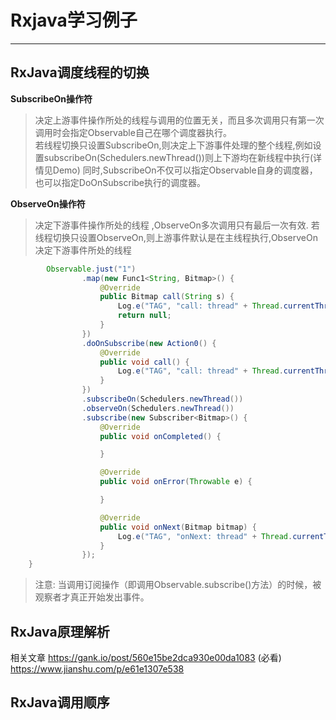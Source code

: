 # Rxjava学习例子

-------------------


## RxJava调度线程的切换

**SubscribeOn操作符**
>决定上游事件操作所处的线程与调用的位置无关，而且多次调用只有第一次调用时会指定Observable自己在哪个调度器执行。  
若线程切换只设置SubscribeOn,则决定上下游事件处理的整个线程,例如设置subscribeOn(Schedulers.newThread())则上下游均在新线程中执行(详情见Demo)
同时,SubscribeOn不仅可以指定Observable自身的调度器，也可以指定DoOnSubscribe执行的调度器。

**ObserveOn操作符**
>决定下游事件操作所处的线程
,ObserveOn多次调用只有最后一次有效.
若线程切换只设置ObserveOn,则上游事件默认是在主线程执行,ObserveOn决定下游事件所处的线程

``` java
        Observable.just("1")
                .map(new Func1<String, Bitmap>() {
                    @Override
                    public Bitmap call(String s) {
                        Log.e("TAG", "call: thread" + Thread.currentThread().getName());
                        return null;
                    }
                })
                .doOnSubscribe(new Action0() {
                    @Override
                    public void call() {
                        Log.e("TAG", "call: thread" + Thread.currentThread().getName());
                    }
                })
                .subscribeOn(Schedulers.newThread())
                .observeOn(Schedulers.newThread())
                .subscribe(new Subscriber<Bitmap>() {
                    @Override
                    public void onCompleted() {

                    }

                    @Override
                    public void onError(Throwable e) {

                    }

                    @Override
                    public void onNext(Bitmap bitmap) {
                        Log.e("TAG", "onNext: thread" + Thread.currentThread().getName());
                    }
                });
    }
```
>注意: 当调用订阅操作（即调用Observable.subscribe()方法）的时候，被观察者才真正开始发出事件。

## RxJava原理解析
相关文章 
https://gank.io/post/560e15be2dca930e00da1083 (必看)
https://www.jianshu.com/p/e61e1307e538

## RxJava调用顺序


